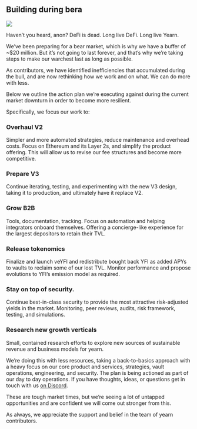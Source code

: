 
## Building during bera

![](https://cdn-images-1.medium.com/max/5116/1*yesQXNJ_3OFc-aMIxoXBag.png)

Haven’t you heard, anon? DeFi is dead. Long live DeFi. Long live Yearn.

We’ve been preparing for a bear market, which is why we have a buffer of ~$20 million. But it’s not going to last forever, and that’s why we’re taking steps to make our warchest last as long as possible.

As contributors, we have identified inefficiencies that accumulated during the bull, and are now rethinking how we work and on what. We can do more with less.

Below we outline the action plan we’re executing against during the current market downturn in order to become more resilient.

Specifically, we focus our work to:

### **Overhaul V2**

Simpler and more automated strategies, reduce maintenance and overhead costs. Focus on Ethereum and its Layer 2s, and simplify the product offering. This will allow us to revise our fee structures and become more competitive.

### **Prepare V3**

Continue iterating, testing, and experimenting with the new V3 design, taking it to production, and ultimately have it replace V2.

### **Grow B2B**

Tools, documentation, tracking. Focus on automation and helping integrators onboard themselves. Offering a concierge-like experience for the largest depositors to retain their TVL.

### **Release tokenomics**

Finalize and launch veYFI and redistribute bought back YFI as added APYs to vaults to reclaim some of our lost TVL. Monitor performance and propose evolutions to YFI’s emission model as required.

### **Stay on top of security.**

Continue best-in-class security to provide the most attractive risk-adjusted yields in the market. Monitoring, peer reviews, audits, risk framework, testing, and simulations.

### **Research new growth verticals**

Small, contained research efforts to explore new sources of sustainable revenue and business models for yearn.

We’re doing this with less resources, taking a back-to-basics approach with a heavy focus on our core product and services, strategies, vault operations, engineering, and security. The plan is being actioned as part of our day to day operations. If you have thoughts, ideas, or questions get in touch with us [on Discord](https://discord.gg/yearn).

These are tough market times, but we’re seeing a lot of untapped opportunities and are confident we will come out stronger from this.

As always, we appreciate the support and belief in the team of yearn contributors.
